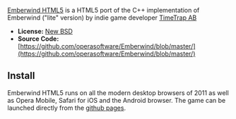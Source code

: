 [Emberwind HTML5](http://operasoftware.github.com/Emberwind/) is a HTML5 port of the C++ implementation of Emberwind ("lite" version) by indie game developer [TimeTrap AB](http://www.timetrap.se)

* __License:__ [New BSD](https://github.com/operasoftware/Emberwind/blob/master/LICENSE)
* __Source Code:__ [https://github.com/operasoftware/Emberwind/blob/master/](https://github.com/operasoftware/Emberwind/blob/master/)

## Install

Emberwind HTML5 runs on all the modern desktop browsers of 2011 as well as Opera Mobile, Safari for iOS and the Android browser. The game can be launched directly from the [github pages](http://operasoftware.github.com/Emberwind/).
